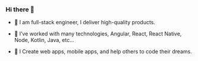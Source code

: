 ### Hi there 👋

- 🔭 I am full-stack engineer, I deliver high-quality products.

- 🌱 I’ve worked with many technologies, Angular, React, React Native, Node, Kotlin, Java, etc...

- 💬 I Create web apps, mobile apps, and help others to code their dreams.

<!--
**keisalinasdev/keisalinasdev** is a ✨ _special_ ✨ repository because its `README.md` (this file) appears on your GitHub profile.

Here are some ideas to get you started:

- 🔭 I’m currently working on ...
- 🌱 I’m currently learning ...
- 👯 I’m looking to collaborate on ...
- 🤔 I’m looking for help with ...
- 💬 Ask me about ...
- 📫 How to reach me: ...
- 😄 Pronouns: ...
- ⚡ Fun fact: ...
-->
